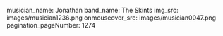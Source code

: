 musician_name: Jonathan
band_name: The Skints
img_src: images/musician1236.png
onmouseover_src: images/musician0047.png
pagination_pageNumber: 1274